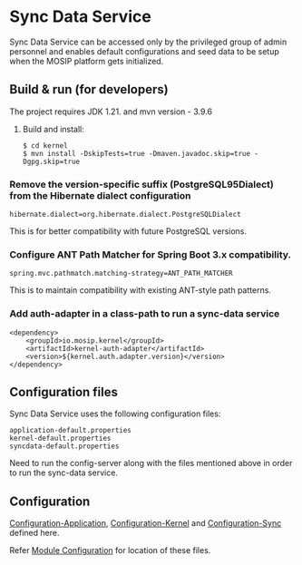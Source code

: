 # Sync Data Service 
Sync Data Service can be accessed only by the privileged group of admin personnel and enables default configurations and seed data to be setup when the MOSIP platform gets initialized.

## Build & run (for developers)
The project requires JDK 1.21.
and mvn version - 3.9.6
1. Build and install:
    ```
    $ cd kernel
    $ mvn install -DskipTests=true -Dmaven.javadoc.skip=true -Dgpg.skip=true
    ```

### Remove the version-specific suffix (PostgreSQL95Dialect) from the Hibernate dialect configuration
   ```
   hibernate.dialect=org.hibernate.dialect.PostgreSQLDialect
   ```
This is for better compatibility with future PostgreSQL versions.

### Configure ANT Path Matcher for Spring Boot 3.x compatibility.
   ```
   spring.mvc.pathmatch.matching-strategy=ANT_PATH_MATCHER
   ```
This is to maintain compatibility with existing ANT-style path patterns.

### Add auth-adapter in a class-path to run a sync-data service
   ```
   <dependency>
       <groupId>io.mosip.kernel</groupId>
       <artifactId>kernel-auth-adapter</artifactId>
       <version>${kernel.auth.adapter.version}</version>
   </dependency>
   ```

## Configuration files
Sync Data Service uses the following configuration files:
```
application-default.properties
kernel-default.properties
syncdata-default.properties
```
Need to run the config-server along with the files mentioned above in order to run the sync-data service.

## Configuration
[Configuration-Application](https://github.com/mosip/mosip-config/blob/develop/application-default.properties),
[Configuration-Kernel](https://github.com/mosip/mosip-config/blob/develop/kernel-default.properties) and
[Configuration-Sync](https://github.com/mosip/mosip-config/blob/develop/syncdata-default.properties) defined here.

Refer [Module Configuration](https://docs.mosip.io/1.2.0/modules/module-configuration) for location of these files.

